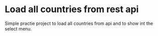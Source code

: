 # Load all countries from rest api

Simple practie project to load all countries from api and to show int the select menu.